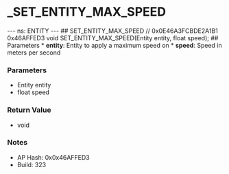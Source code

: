 # _SET_ENTITY_MAX_SPEED

--- ns: ENTITY --- ## SET_ENTITY_MAX_SPEED  // 0x0E46A3FCBDE2A1B1 0x46AFFED3 void SET_ENTITY_MAX_SPEED(Entity entity, float speed);   ## Parameters * **entity**: Entity to apply a maximum speed on * **speed**: Speed in meters per second

### Parameters
* Entity entity
* float speed

### Return Value
* void

### Notes
* AP Hash: 0x0x46AFFED3
* Build: 323

